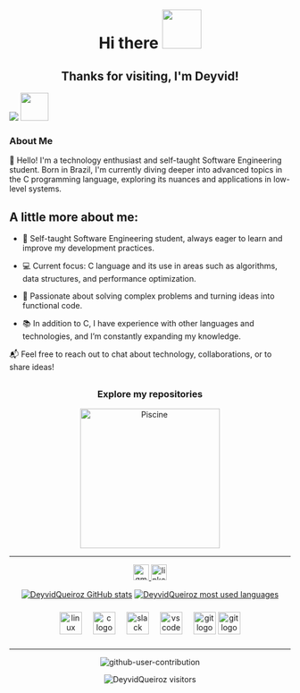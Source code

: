 <div align="center">
  <h1><b>Hi there  <img src="https://user-images.githubusercontent.com/74038190/227779362-cacda485-cab4-4e28-8a27-a4d2a918a7ac.gif" width="70px"></b></h1> 
  <h2><b>Thanks for visiting, I'm Deyvid! </b></h2>
</div>

<p align="lefth">
  <img src=https://user-images.githubusercontent.com/74038190/216644497-1951db19-8f3d-4e44-ac08-8e9d7e0d94a7.gif > <img src="https://camo.githubusercontent.com/da72adb8cc189c8fa0d1f90073159158fefb9ac894809e672767e08b9fe801e2/68747470733a2f2f632e74656e6f722e636f6d2f33646762634d74364b783441414141692f7370696465722d696e736563742e676966" width="50px">
</p>

### About Me

👋 Hello! I'm a technology enthusiast and self-taught Software Engineering student. Born in Brazil, I'm currently diving deeper into advanced topics in the C programming language, exploring its nuances and applications in low-level systems.

## A little more about me:
- 🚀 Self-taught Software Engineering student, always eager to learn and improve my development practices.

- 💻 Current focus: C language and its use in areas such as algorithms, data structures, and performance optimization.

- 🔧 Passionate about solving complex problems and turning ideas into functional code.

- 📚 In addition to C, I have experience with other languages and technologies, and I’m constantly expanding my knowledge.

📬 Feel free to reach out to chat about technology, collaborations, or to share ideas!

##
<div align="center">
  <h3><b>Explore my repositories</b></h3>
	
	
<a href="https://github.com/DeyvidQueiroz/Project-developed-during-the-intensive-26-day-Piscine-at-42-Porto">
  <img src="https://github.com/DeyvidQueiroz/DeyvidQueiroz/blob/main/output-onlinegiftools.gif" alt="Piscine" width="250">
</a>


---

<div align="center">
   <a href = "deyvid_35@live.com"><img src="https://img.shields.io/badge/Microsoft_Outlook-0078D4?style=for-the-badge&logo=microsoft-outlook&logoColor=white" height="28" alt="gmail logo"  />
  <a href="www.linkedin.com/in/deyvid-queiroz-8123901a1" target="_blank"><img src="https://img.shields.io/static/v1?message=LinkedIn&logo=linkedin&label=&color=0077B5&logoColor=white&labelColor=&style=for-the-badge" height="28" alt="linkedin logo"  />
</div>

<div align="center">

[![DeyvidQueiroz GitHub stats](https://github-readme-stats.vercel.app/api?username=DeyvidQueiroz&layout=compact&hide_border=true&bg_color=00000000&theme=material-palenight)](https://github.com/AnaVolkmann?tab=repositories)
[![DeyvidQueiroz most used languages](https://github-readme-stats.vercel.app/api/top-langs/?username=DeyvidQueiroz&layout=compact&hide_border=true&bg_color=00000000&theme=material-palenight)](https://github.com/AnaVolkmann?tab=repositories)

###
<div align="center">
  <img src="https://cdn.jsdelivr.net/gh/devicons/devicon/icons/linux/linux-original.svg" height="40" alt="linux logo"  />
  <img width="12" />
  <img src="https://cdn.jsdelivr.net/gh/devicons/devicon/icons/c/c-original.svg" height="40" alt="c logo"  />
  <img width="12" />
  <img src="https://cdn.jsdelivr.net/gh/devicons/devicon/icons/slack/slack-original.svg" height="40" alt="slack logo"  />
  <img width="12" />
  <img src="https://cdn.jsdelivr.net/gh/devicons/devicon/icons/vscode/vscode-original.svg" height="40" alt="vscode logo"  />
  <img width="12" />
  <img src="https://cdn.jsdelivr.net/gh/devicons/devicon/icons/github/github-original.svg" height="40" alt="git logo"  />
<img src="https://cdn.jsdelivr.net/gh/devicons/devicon/icons/git/git-original.svg" height="40" alt="git logo" />

###
---

![github-user-contribution](https://user-images.githubusercontent.com/58959408/157782696-8bc9ca49-ca61-4ab5-8b83-49c4e76c1a8f.svg)

<p align="center">
    <img alt="DeyvidQueiroz visitors" src="https://komarev.com/ghpvc/?username=DeyvidQueiroz&color=8c36db&style=flat&label=visitors" />
</p>

</div>
